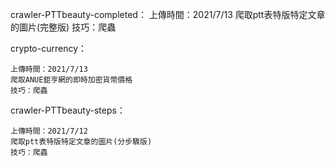 crawler-PTTbeauty-completed：
	上傳時間：2021/7/13
	爬取ptt表特版特定文章的圖片(完整版)
	技巧：爬蟲

crypto-currency：

	上傳時間：2021/7/13
	爬取ANUE鉅亨網的即時加密貨幣價格
	技巧：爬蟲

crawler-PTTbeauty-steps：

	上傳時間：2021/7/12
	爬取ptt表特版特定文章的圖片(分步驟版)
	技巧：爬蟲
